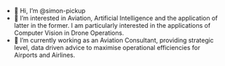 - 👋 Hi, I’m @simon-pickup
- 👀 I’m interested in Aviation, Artificial Intelligence and the application of latter in the former. I am particularly interested in the applications of Computer Vision in Drone Operations.
- 🌱 I’m currently working as an Aviation Consultant, providing strategic level, data driven advice to maximise operational efficiencies for Airports and Airlines.

<!---
simon-pickup/simon-pickup is a ✨ special ✨ repository because its `README.md` (this file) appears on your GitHub profile.
You can click the Preview link to take a look at your changes.
--->
